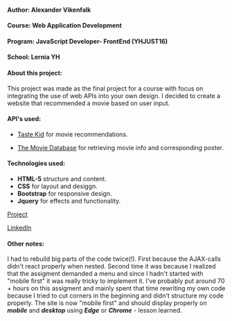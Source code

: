 

#### Author: Alexander Vikenfalk
#### Course: Web Application Development
#### Program: JavaScript Developer- FrontEnd (YHJUST16)
#### School: Lernia YH

#### About this project: 
This project was made as the final project for a course with focus on integrating the use of web APIs into your own design. 
I decided to create a website that recommended a movie based on user input.

#### API's used:

* [Taste Kid](https://www.tastekid.com/read/api) for movie recommendations. 

* [The Movie Database](https://developers.themoviedb.org/3/getting-started) for retrieving movie info and corresponding poster. 

#### Technologies used: 
* **HTML-5** structure and content.
* **CSS** for layout and desiggn.
* **Bootstrap** for responsive design.
* **Jquery** for effects and functionality. 

[Project](https://alexandervikenfalk.github.io/silver-screen/)

[LinkedIn](https://de.linkedin.com/in/alexander-vikenfalk-6b993b42)

#### Other notes: 
I had to rebuild big parts of the code twice(!). First because the AJAX-calls didn't react properly when nested. Second time it was because I realized that the assigment demanded a menu and since I hadn't started with "mobile first" it was really tricky to implement it. I've probably put around 70 + hours on this assigment and mainly spent that time rewriting my own code because I tried to cut corners in the beginning and didn't structure my code properly. The site is now "mobile first" and should display properly on ***mobile*** and ***desktop*** using ***Edge*** or ***Chrome*** - lesson learned.   
